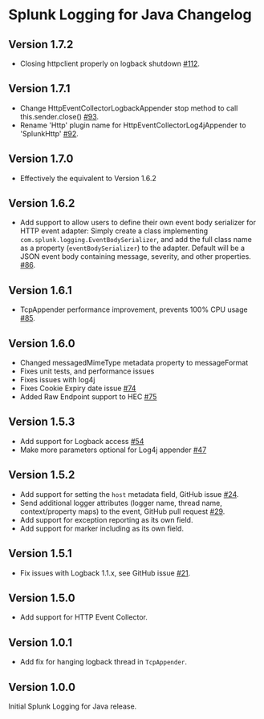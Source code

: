 # Splunk Logging for Java Changelog

## Version 1.7.2

* Closing httpclient properly on logback shutdown [#112](https://github.com/splunk/splunk-library-javalogging/pull/112).

## Version 1.7.1

* Change HttpEventCollectorLogbackAppender stop method to call this.sender.close()  [#93](https://github.com/splunk/splunk-library-javalogging/pull/93).
* Rename 'Http' plugin name for HttpEventCollectorLog4jAppender to 'SplunkHttp' [#92](https://github.com/splunk/splunk-library-javalogging/pull/92).

## Version 1.7.0

* Effectively the equivalent to Version 1.6.2

## Version 1.6.2

*  Add support to allow users to define their own event body serializer for HTTP event adapter: Simply create a class implementing `com.splunk.logging.EventBodySerializer`,
and add the full class name as a property (`eventBodySerializer`) to the adapter.
Default will be a JSON event body containing message, severity, and other properties. [#86](https://github.com/splunk/splunk-library-javalogging/pull/86).

## Version 1.6.1

* TcpAppender performance improvement, prevents 100% CPU usage [#85](https://github.com/splunk/splunk-library-javalogging/pull/85).

## Version 1.6.0
* Changed messagedMimeType metadata property to messageFormat
* Fixes unit tests, and performance issues
* Fixes issues with log4j
* Fixes Cookie Expiry date issue [#74](https://github.com/splunk/splunk-library-javalogging/pull/74)
* Added Raw Endpoint support to HEC [#75](https://github.com/splunk/splunk-library-javalogging/pull/75)

## Version 1.5.3
* Add support for Logback access [#54](https://github.com/splunk/splunk-library-javalogging/issues/54)
* Make more parameters optional for Log4j appender [#47](https://github.com/splunk/splunk-library-javalogging/issues/47)

## Version 1.5.2

* Add support for setting the `host` metadata field, GitHub issue [#24](https://github.com/splunk/splunk-library-javalogging/issues/24).
* Send additional logger attributes (logger name, thread name, context/property maps) to the event, GitHub pull request [#29](https://github.com/splunk/splunk-library-javalogging/pull/29).
* Add support for exception reporting as its own field.
* Add support for marker including as its own field.

## Version 1.5.1

* Fix issues with Logback 1.1.x, see GitHub issue [#21](https://github.com/splunk/splunk-library-javalogging/issues/21).

## Version 1.5.0

* Add support for HTTP Event Collector.

## Version 1.0.1

* Add fix for hanging logback thread in `TcpAppender`.

## Version 1.0.0

Initial Splunk Logging for Java release.
